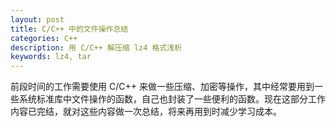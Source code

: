 ```yaml
---
layout: post
title: C/C++ 中的文件操作总结
categories: C++
description: 用 C/C++ 解压缩 lz4 格式浅析
keywords: lz4, tar
---
```


前段时间的工作需要使用 C/C++ 来做一些压缩、加密等操作，其中经常要用到一些系统标准库中文件操作的函数，自己也封装了一些便利的函数。现在这部分工作内容已完结，就对这些内容做一次总结，将来再用到时减少学习成本。